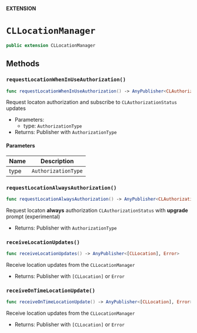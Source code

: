 **EXTENSION**

# `CLLocationManager`
```swift
public extension CLLocationManager
```

## Methods
### `requestLocationWhenInUseAuthorization()`

```swift
func requestLocationWhenInUseAuthorization() -> AnyPublisher<CLAuthorizationStatus, Never>
```

Request locaton authorization and subscribe to `CLAuthorizationStatus` updates
- Parameters:
  - type: `AuthorizationType`
- Returns: Publisher with `AuthorizationType`

#### Parameters

| Name | Description |
| ---- | ----------- |
| type | `AuthorizationType` |

### `requestLocationAlwaysAuthorization()`

```swift
func requestLocationAlwaysAuthorization() -> AnyPublisher<CLAuthorizationStatus, Never>
```

Request locaton **always** authorization `CLAuthorizationStatus` with **upgrade** prompt (experimental)
- Returns: Publisher with `AuthorizationType`

### `receiveLocationUpdates()`

```swift
func receiveLocationUpdates() -> AnyPublisher<[CLLocation], Error>
```

Receive location updates from the `CLLocationManager`
- Returns: Publisher with `[CLLocation]` or `Error`

### `receiveOnTimeLocationUpdate()`

```swift
func receiveOnTimeLocationUpdate() -> AnyPublisher<[CLLocation], Error>
```

Receive location updates from the `CLLocationManager`
- Returns: Publisher with `[CLLocation]` or `Error`
